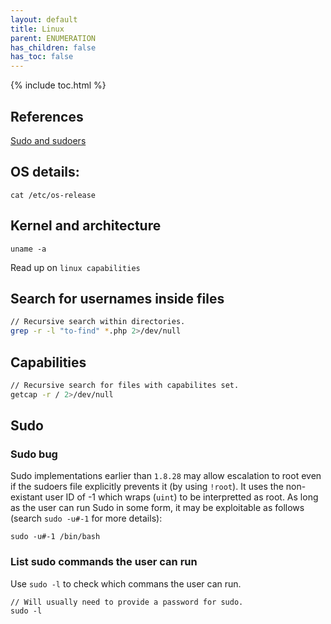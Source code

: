 ```yaml
---
layout: default
title: Linux
parent: ENUMERATION
has_children: false
has_toc: false
---
```


{% include toc.html %}

## References

[Sudo and sudoers](https://www.hostinger.com/tutorials/sudo-and-the-sudoers-file/)

## OS details:
```
cat /etc/os-release
```

## Kernel and architecture
```
uname -a
```

Read up on `linux capabilities`

## Search for usernames inside files
```bash
// Recursive search within directories.
grep -r -l "to-find" *.php 2>/dev/null
``` 

## Capabilities
```bash
// Recursive search for files with capabilites set.
getcap -r / 2>/dev/null
```

## Sudo
### Sudo bug
Sudo implementations earlier than `1.8.28` may allow escalation to root even if the sudoers file explicitly prevents it (by using `!root`). It uses the non-existant user ID of -1 which wraps (`uint`) to be interpretted as root. As long as the user can run Sudo in some form, it may be exploitable as follows (search `sudo -u#-1` for more details):
```
sudo -u#-1 /bin/bash
```

### List sudo commands the user can run
Use `sudo -l` to check which commans the user can run.

```
// Will usually need to provide a password for sudo.
sudo -l
```
